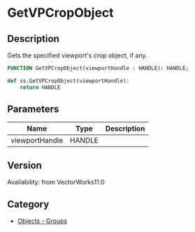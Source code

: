 # GetVPCropObject

## Description
Gets the specified viewport's crop object, if any.

```pascal
FUNCTION GetVPCropObject(viewportHandle : HANDLE): HANDLE;
```

```python
def vs.GetVPCropObject(viewportHandle):
    return HANDLE
```

## Parameters
|Name|Type|Description|
|---|---|---|
|viewportHandle|HANDLE|   |

## Version
Availability: from VectorWorks11.0

## Category
* [Objects - Groups](../Categories/Objects%20-%20Groups.md)
